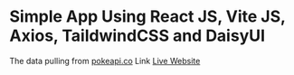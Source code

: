 # Simple App Using React JS, Vite JS, Axios, TaildwindCSS and DaisyUI
The data pulling from [pokeapi.co](https://pokeapi.co/)
Link [Live Website](https://main--beautiful-liger-f70175.netlify.app/)
